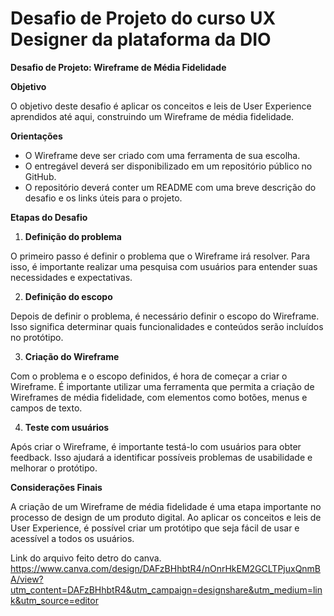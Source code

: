 # Desafio de Projeto do curso UX Designer da plataforma da DIO
**Desafio de Projeto: Wireframe de Média Fidelidade**

**Objetivo**

O objetivo deste desafio é aplicar os conceitos e leis de User Experience aprendidos até aqui, construindo um Wireframe de média fidelidade.

**Orientações**

* O Wireframe deve ser criado com uma ferramenta de sua escolha.
* O entregável deverá ser disponibilizado em um repositório público no GitHub.
* O repositório deverá conter um README com uma breve descrição do desafio e os links úteis para o projeto.

**Etapas do Desafio**

1. **Definição do problema**

O primeiro passo é definir o problema que o Wireframe irá resolver. Para isso, é importante realizar uma pesquisa com usuários para entender suas necessidades e expectativas.

2. **Definição do escopo**

Depois de definir o problema, é necessário definir o escopo do Wireframe. Isso significa determinar quais funcionalidades e conteúdos serão incluídos no protótipo.

3. **Criação do Wireframe**

Com o problema e o escopo definidos, é hora de começar a criar o Wireframe. É importante utilizar uma ferramenta que permita a criação de Wireframes de média fidelidade, com elementos como botões, menus e campos de texto.

4. **Teste com usuários**

Após criar o Wireframe, é importante testá-lo com usuários para obter feedback. Isso ajudará a identificar possíveis problemas de usabilidade e melhorar o protótipo.

**Considerações Finais**

A criação de um Wireframe de média fidelidade é uma etapa importante no processo de design de um produto digital. Ao aplicar os conceitos e leis de User Experience, é possível criar um protótipo que seja fácil de usar e acessível a todos os usuários.

Link do arquivo feito detro do canva.
https://www.canva.com/design/DAFzBHhbtR4/nOnrHkEM2GCLTPjuxQnmBA/view?utm_content=DAFzBHhbtR4&utm_campaign=designshare&utm_medium=link&utm_source=editor
